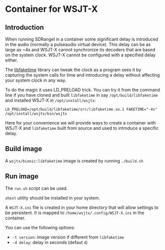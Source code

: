 <h1>Container for WSJT-X</h1>

<h2>Introduction</h2>

When running SDRangel in a container some significant delay is introduced in the audio (normally a pulseaudio virtual device). This delay can be as large as ~4s and WSJT-X cannot synchronize its decoders that are based on the system clock. WSJT-X cannot be configured with a specified delay either.

The [libfaketime](https://github.com/wolfcw/libfaketime) library can tweak the clock as a program sees it by capturing the system calls for time and introducing a delay without affecting your system clock in any way.

To do the magic it uses LD_PRELOAD trick. You can try it from the command line if you have cloned and built `libfaketime` in say `/opt/build/libfaketime` and installed WSJT-X in `/opt/install/wsjtx`:

<pre><code>LD_PRELOAD=/opt/build/libfaketime/src/libfaketime.so.1 FAKETIME="-4s" /opt/install/wsjtx/bin/wsjtx</code></pre>

Here for your convenience we will provide ways to create a container with WSJT-X and `libfaketime` built from source and used to introduce a specific delay.

<h2>Build image</h2>

A `wsjtx/bionic:libfaketime` image is created by running `./build.sh`

<h2>Run image</h2>

The `run.sh` script can be used.

`xhost` utility should be installed in your system.

A `WSJT-X.ini` file is created in your home directory that will allow settings to be persistent. It is mapped to `/home/wsjtx/.config/WSJT-X.ini` in the container.

You can use the following options:

  - `-t version`: image version if different from `libfaketime`
  - `-d delay`: delay in seconds (defaut `4`)
